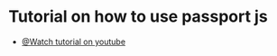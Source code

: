 # Tutorial on how to use passport js

-   [@Watch tutorial on youtube](https://youtu.be/-RCnNyD0L-s?si=Druy7YIKXqGbDiGW)
